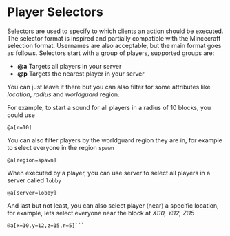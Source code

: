 [//]: # (TITLE:Selectors)
[//]: # (DESCRIPTION:Using selectors)
[//]: # (TAGS:@a,@p,playername,selector,selectors,target,targets)

# Player Selectors
Selectors are used to specify to which clients an action should be executed. The selector format is inspired and partially compatible with the Mincecraft selection format. Usernames are also acceptable, but the main format goes as follows. Selectors start with a group of players, supported groups are:
 - **@a** Targets all players in your server
 - **@p** Targets the nearest player in your server
 
You can just leave it there but you can also filter for some attributes like *location*, *radius* and *worldguard* region.
 
For example, to start a sound for all players in a radius of 10 blocks, you could use
 ```
@a[r=10]
```

You can also filter players by the worldguard region they are in, for example to select everyone in the region `spawn`
```
@a[region=spawn]
```

When executed by a player, you can use server to select all players in a server called `lobby`
```
@a[server=lobby]
```

And last but not least, you can also select player (near) a specific location, for example, lets select everyone near the block at *X:10, Y:12, Z:15*
```
@a[x=10,y=12,z=15,r=5]```